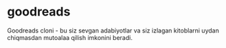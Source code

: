 # goodreads
 Goodreads cloni - bu siz sevgan adabiyotlar va siz izlagan kitoblarni uydan chiqmasdan mutoalaa qilish imkonini beradi.
